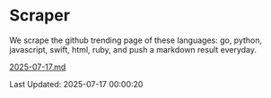 # Scraper

We scrape the github trending page of these languages: go, python, javascript, swift, html, ruby, and push a markdown result everyday.

[2025-07-17.md](https://github.com/henson/Scraper/blob/master/2025-07-17.md)

Last Updated: 2025-07-17 00:00:20